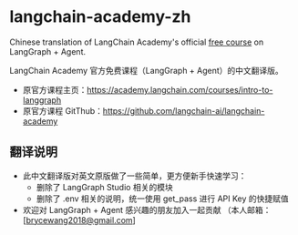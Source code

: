 # langchain-academy-zh
Chinese translation of LangChain Academy's official [free course](https://github.com/langchain-ai/langchain-academy) on LangGraph + Agent. 

LangChain Academy 官方免费课程（LangGraph + Agent）的中文翻译版。

- 原官方课程主页：https://academy.langchain.com/courses/intro-to-langgraph
- 原官方课程 GitThub：https://github.com/langchain-ai/langchain-academy

## 翻译说明
- 此中文翻译版对英文原版做了一些简单，更方便新手快速学习：
  - 删除了 LangGraph Studio 相关的模块
  - 删除了 .env 相关的说明，统一使用 get_pass 进行 API Key 的快捷赋值
- 欢迎对 LangGraph + Agent 感兴趣的朋友加入一起贡献 （本人邮箱：[brycewang2018@gmail.com]
